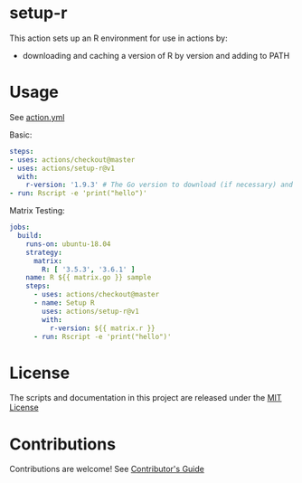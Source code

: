 # setup-r

This action sets up an R environment for use in actions by:

- downloading and caching a version of R by version and adding to PATH

# Usage

See [action.yml](action.yml)

Basic:
```yaml
steps:
- uses: actions/checkout@master
- uses: actions/setup-r@v1
  with:
    r-version: '1.9.3' # The Go version to download (if necessary) and use.
- run: Rscript -e 'print("hello")'
```

Matrix Testing:
```yaml
jobs:
  build:
    runs-on: ubuntu-18.04
    strategy:
      matrix:
        R: [ '3.5.3', '3.6.1' ]
    name: R ${{ matrix.go }} sample
    steps:
      - uses: actions/checkout@master
      - name: Setup R
        uses: actions/setup-r@v1
        with:
          r-version: ${{ matrix.r }}
      - run: Rscript -e 'print("hello")'
```

# License

The scripts and documentation in this project are released under the [MIT License](LICENSE)

# Contributions

Contributions are welcome!  See [Contributor's Guide](docs/contributors.md)
